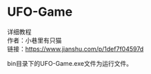 # UFO-Game
详细教程  
作者：小巷里有只猫  
链接：https://www.jianshu.com/p/1def7f04597d

bin目录下的UFO-Game.exe文件为运行文件。
